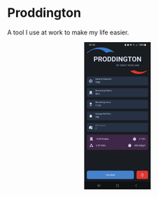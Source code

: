 # Proddington

A tool I use at work to make my life easier.

<p align="center"><img src="/images/example.png" width="30%"/></p>

